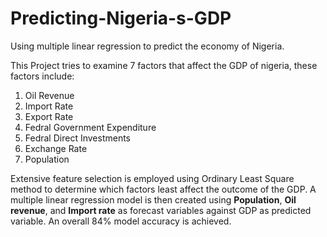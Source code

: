 # Predicting-Nigeria-s-GDP
Using multiple linear regression to predict the economy of Nigeria.

This Project tries to examine 7 factors that affect the GDP of nigeria, these factors include:
  1. Oil Revenue
  2. Import Rate
  3. Export Rate
  4. Fedral Government Expenditure
  5. Fedral Direct Investments
  6. Exchange Rate
  7. Population

Extensive feature selection is employed using Ordinary Least Square method to determine which factors least affect the outcome of the GDP.
A multiple linear regression model is then created using **Population**, **Oil revenue**, and **Import rate** as forecast variables against GDP as predicted variable.
An overall 84% model accuracy is achieved.
